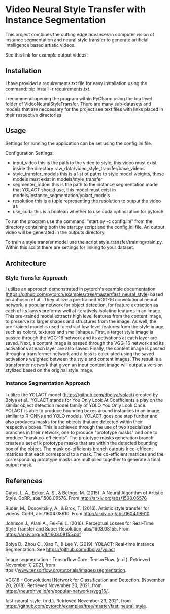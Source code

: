 # Video Neural Style Transfer with Instance Segmentation

This project combines the cutting edge advances in computer vision of instance segmentation and neural style transfer
to generate artificial intelligence based artistic videos.

See this link for example output videos:


## Installation
I have provided a requirements.txt file for easy installation using the command:
pip install -r requirements.txt.

I recommend opening the program within PyCharm using the top level folder of VideoNeuralStyleTransfer. 
There are many sub-datasets and models that are neccessary for the project see text files with links placed in their respective directories


## Usage
Settings for running the application can be set using the config.ini file. 

Configuration Settings:
- input_video this is the path to the video to style, this video must exist inside the directory raw_data/video_style_transfer/base_videos
- style_transfer_models this is a list of paths to style model weights, these models must exist in models/style_transfer
- segmenter_mdoel this is the path to the instance segmentation model that YOLACT should use, this model must exist in models/instance_segmentation/yolact_models
- resolution this is a tuple representing the resolution to output the video as
- use_cuda this is a boolean whether to use cuda optimization for pytorch

To run the program use the command: "start.py -c config.ini" from the directory containing both the start.py script and the config.ini file.
An output video will be generated in the outputs directory.

To train a style transfer model use the script style_transfer/training/train.py. 
Within this script there are settings for linking to your dataset.

## Architecture

### Style Transfer Approach
I utilize an approach demonstrated in pytorch's example documentation (https://github.com/pytorch/examples/tree/master/fast_neural_style) based on Johnson et al..
They utilize a pre-trained VGG-16 convolutional neural network, a popular network for object detection, for feature extraction as each of its layers preforms well at iteratively isolating features in an image.
This pre-trained model extracts high level features from the content image, to preserve its larger shapes and structures from the image.
As well, the pre-trained model is used to extract low-level features from the style image, such as colors, textures and small shapes.
First, a target style image is passed through the VGG-16 network and its activations at each layer are saved.
Next, a content image is passed through the VGG-16 network and its activations at each layer are also saved.
Finally, the content image is passed through a transformer network and a loss is calculated using the saved activations weighted between the style and content images.
The result is a transformer network that given an input content image will output a version stylized based on the original style image.


### Instance Segmentation Approach
I utilize the YOLACT model (https://github.com/dbolya/yolact) created by Bolya et al.. YOLACT stands for You Only Look At Coefficients 
a play on the similar object detection model family of YOLO You Only Look Once. YOLACT is able to produce bounding boxes around instances
in an image, similar to R-CNNs and YOLO models. YOLACT goes one step further and also produces masks for the objects that are detected 
within their respective boxes. This is achieved through the use of two specialized branches in their network, one to produce "prototype masks" and
one to produce "mask co-efficients". The prototype masks generation branch creates a set of k prototype masks that are within the detected bounding box 
of the object. The mask co-efficients branch outputs k co-efficent matrices that each correspond to a mask. The co-efficient matrices and the corresponding 
prototype masks are multiplied together to generate a final output mask.

## References
Gatys, L. A., Ecker, A. S., & Bethge, M. (2015). A Neural Algorithm of Artistic Style. CoRR, abs/1508.06576. From http://arxiv.org/abs/1508.06576

Ruder, M., Dosovitskiy, A., & Brox, T. (2016). Artistic style transfer for videos. CoRR, abs/1604.08610. From http://arxiv.org/abs/1604.08610

Johnson J., Alahi A., Fei-Fei L. (2016). Perceptual Losses for Real-Time Style Transfer and Super-Resolution, abs/1603.08155. From https://arxiv.org/pdf/1603.08155.pdf

Bolya D., Zhou C., Xiao F., & Lee Y. (2019). YOLACT: Real-time Instance Segmentation. 
    See https://github.com/dbolya/yolact

Image segmentation - Tensorflow Core. TensorFlow. (n.d.). Retrieved November 7, 2021, from ttps://www.tensorflow.org/tutorials/images/segmentation.

VGG16 – Convolutional Network for Classification and Detection. (November 20, 2018). Retrieved November 20, 2021, from https://neurohive.io/en/popular-networks/vgg16/.

fast-neural-style. (n.d.). Retrieved November 23, 2021, from https://github.com/pytorch/examples/tree/master/fast_neural_style.
